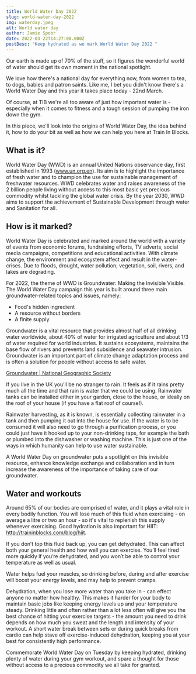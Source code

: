 ```yaml
---
title: World Water Day 2022
slug: world-water-day-2022
img: waterday.jpeg
alt: World water day
author: Jamie Spoor
date: 2022-03-22T14:27:00.000Z
postDesc: "Keep hydrated as we mark World Water Day 2022 "
---
```

Our earth is made up of 70% of the stuff, so it figures the wonderful world of water should get its own moment in the national spotlight.

We love how there's a national day for everything now, from women to tea, to dogs, babies and patron saints. Like me, I bet you didn't know there's a World Water Day and this year it takes place today - 22nd March. 

Of course, at TIB we're all too aware of just how important water is - especially when it comes to fitness and a tough session of pumping the iron down the gym. 

In this piece, we'll look into the origins of World Water Day, the idea behind it, how to do your bit as well as how we can help you here at Train In Blocks. 

## What is it?

World Water Day (WWD) is an annual United Nations observance day, first established in 1993 (www.un.org.en). Its aim is to highlight the importance of fresh water and to champion the use for sustainable management of freshwater resources. WWD celebrates water and raises awareness of the 2 billion people living without access to this most basic yet precious commodity whilst tackling the global water crisis. By the year 2030, WWD aims to support the achievement of Sustainable Development through water and Sanitation for all. 

## How is it marked?

World Water Day is celebrated and marked around the world with a variety of events from economic forums, fundraising efforts, TV adverts, social media campaigns, competitions and educational activities. With climate change, the environment and ecosystem affect and result in the water-crises. Due to floods, drought, water pollution; vegetation, soil, rivers, and lakes are degrading.

For 2022, the theme of WWD is Groundwater: Making the Invisible Visible. The World Water Day campaign this year is built around three main groundwater-related topics and issues, namely: 

* Food's hidden ingredient
* A resource without borders
* A finite supply 

Groundwater is a vital resource that provides almost half of all drinking water worldwide, about 40% of water for irrigated agriculture and about 1/3 of water required for world industries. It sustains ecosystems, maintains the base flow of rivers and prevents land subsidence and seawater intrusion. Groundwater is an important part of climate change adaptation process and is often a solution for people without access to safe water.

[Groundwater | National Geographic Society](https://www.nationalgeographic.org/encyclopedia/groundwater/)

If you live in the UK you’ll be no stranger to rain. It feels as if it rains pretty much all the time and that rain is water that we could be using. Rainwater tanks can be installed either in your garden, close to the house, or ideally on the roof of your house (if you have a flat roof of course!).


Rainwater harvesting, as it is known, is essentially collecting rainwater in a tank and then pumping it out into the house for use. If the water is to be consumed it will also need to go through a purification process, or you could just have it hooked up to your non-drinking taps, for example the bath or plumbed into the dishwasher or washing machine. This is just one of the ways in which humanity can help to use water sustainable. 

A World Water Day on groundwater puts a spotlight on this invisible resource, enhance knowledge exchange and collaboration and in turn increase the awareness of the importance of taking care of our groundwater.

<markdown-image src="waterbottle1.jpg" alt="waterbottle"></markdown-image>

## Water and workouts

Around 65% of our bodies are comprised of water, and it plays a vital role in every bodily function. You will lose much of this fluid when exercising - on average a litre or two an hour - so it's vital to replenish this supply whenever exercising. Good hydration is also important for HIIT: http://traininblocks.com/blog/hiit. 

If you don’t top this fluid back up, you can get dehydrated. This can affect both your general health and how well you can exercise. You’ll feel tired more quickly if you’re dehydrated, and you won’t be able to control your temperature as well as usual.

Water helps fuel your muscles, so drinking before, during and after exercise will boost your energy levels, and may help to prevent cramps.

Dehydration, when you lose more water than you take in - can effect anyone no matter how healthy. This makes it harder for your body to maintain basic jobs like keeping energy levels up and your temperature steady. 
Drinking little and often rather than a lot less often will give you the best chance of hitting your exercise targets - the amount you need to drink depends on how much you sweat and the length and intensity of your workout. A short water break between sets or during quick breaks from cardio can help stave off exercise-induced dehydration, keeping you at your best for consistently high performance.

Commemorate World Water Day on Tuesday by keeping hydrated, drinking plenty of water during your gym workout, and spare a thought for those without access to a precious commodity we all take for granted.